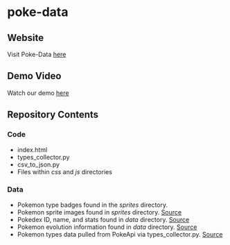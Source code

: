 # poke-data

## Website
Visit Poke-Data [here](https://sunsiu.github.io/poke-data/) 

## Demo Video
Watch our demo [here](https://youtu.be/qL-Tf_3X0J8)

## Repository Contents
### Code
- index.html
- types_collector.py
- csv_to_json.py
- Files within *css* and *js* directories

### Data
- Pokemon type badges found in the *sprites* directory.
- Pokemon sprite images found in *sprites* directory. [Source](https://github.com/PokeAPI/sprites/tree/master/sprites/pokemon)
- Pokedex ID, name, and stats found in *data* directory. [Source](https://www.kaggle.com/rounakbanik/pokemon)
- Pokemon evolution information found in *data* directory. [Source](https://github.com/jenniNelson/dataviscourse-pr-christennelsenson/tree/master/WhosThatPokemon/data/pokemon_data)
- Pokemon types data pulled from PokeApi via types_collector.py. [Source](https://pokeapi.co/docs/v2#types)
